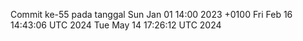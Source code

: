 Commit ke-55 pada tanggal Sun Jan 01 14:00 2023 +0100
Fri Feb 16 14:43:06 UTC 2024
Tue May 14 17:26:12 UTC 2024

